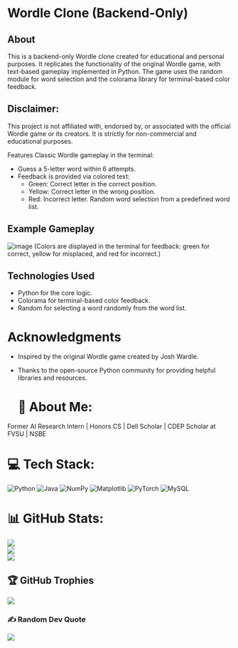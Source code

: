 # Wordle Clone (Backend-Only)
## About
This is a backend-only Wordle clone created for educational and personal purposes. It replicates the functionality of the original Wordle game, with text-based gameplay implemented in Python. The game uses the random module for word selection and the colorama library for terminal-based color feedback.

## Disclaimer:
This project is not affiliated with, endorsed by, or associated with the official Wordle game or its creators. It is strictly for non-commercial and educational purposes.

Features
Classic Wordle gameplay in the terminal:
  - Guess a 5-letter word within 6 attempts.
  - Feedback is provided via colored text:
    - Green: Correct letter in the correct position.
    - Yellow: Correct letter in the wrong position.
    - Red: Incorrect letter.
Random word selection from a predefined word list.

## Example Gameplay
![image](https://github.com/user-attachments/assets/a127f55a-af17-4250-b51c-0076bb854bca)
(Colors are displayed in the terminal for feedback: green for correct, yellow for misplaced, and red for incorrect.)

## Technologies Used
- Python for the core logic.
- Colorama for terminal-based color feedback.
- Random for selecting a word randomly from the word list.

# Acknowledgments
- Inspired by the original Wordle game created by Josh Wardle.
- Thanks to the open-source Python community for providing helpful libraries and resources.

  # 💫 About Me:
Former AI Research Intern | Honors CS | Dell Scholar | CDEP Scholar at FVSU | NSBE


# 💻 Tech Stack:
![Python](https://img.shields.io/badge/python-3670A0?style=for-the-badge&logo=python&logoColor=ffdd54) ![Java](https://img.shields.io/badge/java-%23ED8B00.svg?style=for-the-badge&logo=openjdk&logoColor=white) ![NumPy](https://img.shields.io/badge/numpy-%23013243.svg?style=for-the-badge&logo=numpy&logoColor=white) ![Matplotlib](https://img.shields.io/badge/Matplotlib-%23ffffff.svg?style=for-the-badge&logo=Matplotlib&logoColor=black) ![PyTorch](https://img.shields.io/badge/PyTorch-%23EE4C2C.svg?style=for-the-badge&logo=PyTorch&logoColor=white) ![MySQL](https://img.shields.io/badge/mysql-4479A1.svg?style=for-the-badge&logo=mysql&logoColor=white)
# 📊 GitHub Stats:
![](https://github-readme-stats.vercel.app/api?username=josuendeko12&theme=dark&hide_border=true&include_all_commits=false&count_private=false)<br/>
![](https://github-readme-streak-stats.herokuapp.com/?user=josuendeko12&theme=dark&hide_border=true)<br/>
![](https://github-readme-stats.vercel.app/api/top-langs/?username=josuendeko12&theme=dark&hide_border=true&include_all_commits=false&count_private=false&layout=compact)

## 🏆 GitHub Trophies
![](https://github-profile-trophy.vercel.app/?username=josuendeko12&theme=radical&no-frame=false&no-bg=false&margin-w=4)

### ✍️ Random Dev Quote
![](https://quotes-github-readme.vercel.app/api?type=horizontal&theme=dark)

<!-- Proudly created with GPRM ( https://gprm.itsvg.in ) -->
